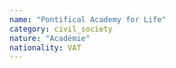 ```yaml
---
name: "Pontifical Academy for Life"
category: civil_society
nature: "Académie"
nationality: VAT
---
```

    